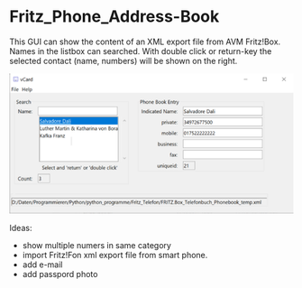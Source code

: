 # Fritz_Phone_Address-Book
This GUI can show the content of an XML export file from AVM Fritz!Box.
Names in the listbox can searched. With double click or return-key the selected contact (name, numbers) will be shown on the right.

![vCard GUI](https://raw.githubusercontent.com/Hermann12/Fritz_Phone_Address-Book/master/vCard.png)


Ideas:
- show multiple numers in same category
- import Fritz!Fon xml export file from smart phone.
- add e-mail
- add passpord photo

